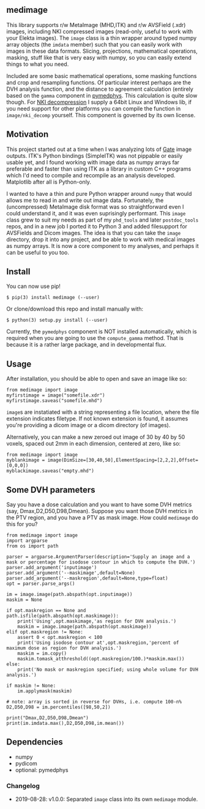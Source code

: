 ## medimage

This library supports r/w MetaImage (MHD,ITK) and r/w AVSField (.xdr) images, including NKI compressed images (read-only, useful to work with your Elekta images). The `image` class is a thin wrapper around typed numpy array objects (the `imdata` member) such that you can easily work with images in these data formats. Slicing, projections, mathematical operations, masking, stuff like that is very easy with numpy, so you can easily extend things to what you need.

Included are some basic mathematical operations, some masking functions and crop and resampling functions. Of particular interest perhaps are the DVH analysis function, and the distance to agreement calculation (entirely based on the `gamma` component in [pymedphys](https://github.com/pymedphys/pymedphys). This calculation is quite slow though. For [NKI decompression](https://gitlab.com/plastimatch/plastimatch/tree/master/libs/nkidecompress) I supply a 64bit Linux and Windows lib, if you need support for other platforms you can compile the function in `image/nki_decomp` yourself. This component is governed by its own license.

## Motivation

This project started out at a time when I was analyzing lots of [Gate](https://github.com/opengate/gate) image outputs. ITK's Python bindings (SimpleITK) was not pippable or easily usable yet, and I found working with image data as numpy arrays far preferable and faster than using ITK as a library in custom C++ programs which I'd need to compile and recompile as an analysis developed. Matplotlib after all is Python-only.

I wanted to have a thin and pure Python wrapper around `numpy` that would allows me to read in and write out image data. Fortunately, the (uncompressed) MetaImage disk format was so straightforward even I could understand it, and it was even suprisingly performant. This `image` class grew to suit my needs as part of my `phd_tools` and later `postdoc_tools` repos, and in a new job I ported it to Python 3 and added filesupport for AVSFields and Dicom images. The idea is that you can take the `image` directory, drop it into any project, and be able to work with medical images as numpy arrays. It is now a core component to my analyses, and perhaps it can be useful to you too.

## Install

You can now use pip!

    $ pip(3) install medimage (--user)

Or clone/download this repo and install manually with:

    $ python(3) setup.py install (--user)

Currently, the `pymedphys` component is NOT installed automatically, which is required when you are going to use the `compute_gamma` method. That is because it is a rather large package, and in developmental flux.

## Usage

After installation, you should be able to open and save an image like so:

	from medimage import image
	myfirstimage = image("somefile.xdr")
	myfirstimage.saveas("somefile.mhd")

`image`s are instatiated with a string representing a file location, where the file extension indicates filetype. If not known extension is found, it assumes you're providing a dicom image or a dicom directory (of images).

Alternatively, you can make a new zeroed out image of 30 by 40 by 50 voxels, spaced out 2mm in each dimension, centered at zero, like so:

	from medimage import image
	myblankimage = image(DimSize=[30,40,50],ElementSpacing=[2,2,2],Offset=[0,0,0])
	myblackimage.saveas("empty.mhd")

## Some DVH parameters

Say you have a dose calculation and you want to have some DVH metrics (say, Dmax,D2,D50,D98,Dmean). Suppose you want those DVH metrics in the PTV region, and you have a PTV as mask image. How could `medimage` do this for you?

	from medimage import image
	import argparse
	from os import path

	parser = argparse.ArgumentParser(description='Supply an image and a mask or percentage for isodose contour in which to compute the DVH.')
	parser.add_argument('inputimage')
	parser.add_argument('--maskimage',default=None)
	parser.add_argument('--maskregion',default=None,type=float)
	opt = parser.parse_args()

	im = image.image(path.abspath(opt.inputimage))
	maskim = None

	if opt.maskregion == None and path.isfile(path.abspath(opt.maskimage)):
		print('Using',opt.maskimage,'as region for DVH analysis.')
		maskim = image.image(path.abspath(opt.maskimage))
	elif opt.maskregion != None:
		assert 0 < opt.maskregion < 100
		print('Using isodose contour at',opt.maskregion,'percent of maximum dose as region for DVH analysis.')
		maskim = im.copy()
		maskim.tomask_atthreshold((opt.maskregion/100.)*maskim.max())
	else:
		print('No mask or maskregion specified; using whole volume for DVH analysis.')

	if maskim != None:
		im.applymask(maskim)

	# note: array is sorted in reverse for DVHs, i.e. compute 100-n%
	D2,D50,D98 = im.percentiles([98,50,2])

	print("Dmax,D2,D50,D98,Dmean")
	print(im.imdata.max(),D2,D50,D98,im.mean())

## Dependencies

 * numpy
 * pydicom
 * optional: pymedphys

### Changelog

 * 2019-08-28: v1.0.0: Separated `image` class into its own `medimage` module.
